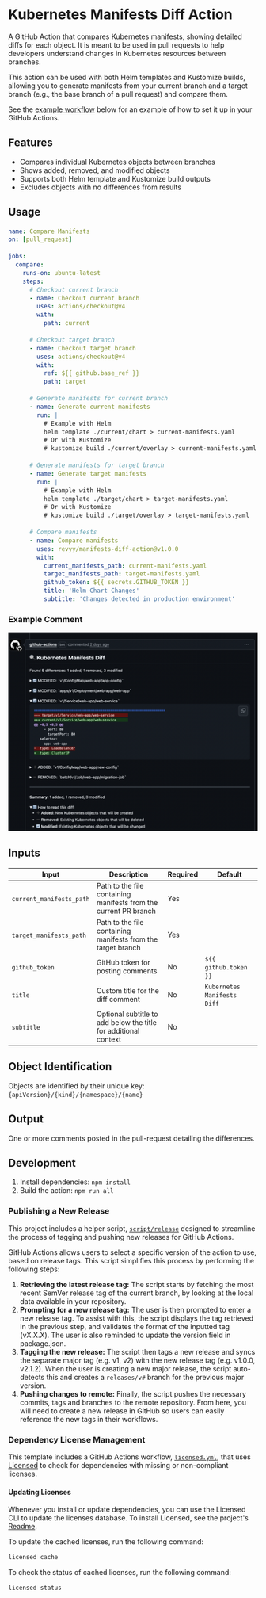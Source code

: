 # Kubernetes Manifests Diff Action

A GitHub Action that compares Kubernetes manifests, showing detailed diffs for
each object. It is meant to be used in pull requests to help developers
understand changes in Kubernetes resources between branches.

This action can be used with both Helm templates and Kustomize builds, allowing
you to generate manifests from your current branch and a target branch (e.g.,
the base branch of a pull request) and compare them.

See the [example workflow](#usage) below for an example of how to set it up in
your GitHub Actions.

## Features

- Compares individual Kubernetes objects between branches
- Shows added, removed, and modified objects
- Supports both Helm template and Kustomize build outputs
- Excludes objects with no differences from results

## Usage

```yaml
name: Compare Manifests
on: [pull_request]

jobs:
  compare:
    runs-on: ubuntu-latest
    steps:
      # Checkout current branch
      - name: Checkout current branch
        uses: actions/checkout@v4
        with:
          path: current

      # Checkout target branch
      - name: Checkout target branch
        uses: actions/checkout@v4
        with:
          ref: ${{ github.base_ref }}
          path: target

      # Generate manifests for current branch
      - name: Generate current manifests
        run: |
          # Example with Helm
          helm template ./current/chart > current-manifests.yaml
          # Or with Kustomize
          # kustomize build ./current/overlay > current-manifests.yaml

      # Generate manifests for target branch
      - name: Generate target manifests
        run: |
          # Example with Helm
          helm template ./target/chart > target-manifests.yaml
          # Or with Kustomize
          # kustomize build ./target/overlay > target-manifests.yaml

      # Compare manifests
      - name: Compare manifests
        uses: revyy/manifests-diff-action@v1.0.0
        with:
          current_manifests_path: current-manifests.yaml
          target_manifests_path: target-manifests.yaml
          github_token: ${{ secrets.GITHUB_TOKEN }}
          title: 'Helm Chart Changes'
          subtitle: 'Changes detected in production environment'
```

### Example Comment

![Example Comment](content/comment.png)

## Inputs

| Input                    | Description                                                      | Required | Default                     |
| ------------------------ | ---------------------------------------------------------------- | -------- | --------------------------- |
| `current_manifests_path` | Path to the file containing manifests from the current PR branch | Yes      |                             |
| `target_manifests_path`  | Path to the file containing manifests from the target branch     | Yes      |                             |
| `github_token`           | GitHub token for posting comments                                | No       | `${{ github.token }}`       |
| `title`                  | Custom title for the diff comment                                | No       | `Kubernetes Manifests Diff` |
| `subtitle`               | Optional subtitle to add below the title for additional context  | No       |                             |

## Object Identification

Objects are identified by their unique key:
`{apiVersion}/{kind}/{namespace}/{name}`

## Output

One or more comments posted in the pull-request detailing the differences.

## Development

1. Install dependencies: `npm install`
2. Build the action: `npm run all`

### Publishing a New Release

This project includes a helper script, [`script/release`](./script/release)
designed to streamline the process of tagging and pushing new releases for
GitHub Actions.

GitHub Actions allows users to select a specific version of the action to use,
based on release tags. This script simplifies this process by performing the
following steps:

1. **Retrieving the latest release tag:** The script starts by fetching the most
   recent SemVer release tag of the current branch, by looking at the local data
   available in your repository.
1. **Prompting for a new release tag:** The user is then prompted to enter a new
   release tag. To assist with this, the script displays the tag retrieved in
   the previous step, and validates the format of the inputted tag (vX.X.X). The
   user is also reminded to update the version field in package.json.
1. **Tagging the new release:** The script then tags a new release and syncs the
   separate major tag (e.g. v1, v2) with the new release tag (e.g. v1.0.0,
   v2.1.2). When the user is creating a new major release, the script
   auto-detects this and creates a `releases/v#` branch for the previous major
   version.
1. **Pushing changes to remote:** Finally, the script pushes the necessary
   commits, tags and branches to the remote repository. From here, you will need
   to create a new release in GitHub so users can easily reference the new tags
   in their workflows.

### Dependency License Management

This template includes a GitHub Actions workflow,
[`licensed.yml`](./.github/workflows/licensed.yml), that uses
[Licensed](https://github.com/licensee/licensed) to check for dependencies with
missing or non-compliant licenses.

#### Updating Licenses

Whenever you install or update dependencies, you can use the Licensed CLI to
update the licenses database. To install Licensed, see the project's
[Readme](https://github.com/licensee/licensed?tab=readme-ov-file#installation).

To update the cached licenses, run the following command:

```bash
licensed cache
```

To check the status of cached licenses, run the following command:

```bash
licensed status
```
